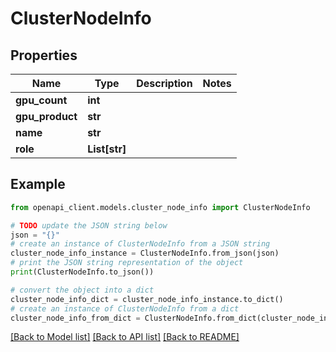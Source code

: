 # ClusterNodeInfo


## Properties

Name | Type | Description | Notes
------------ | ------------- | ------------- | -------------
**gpu_count** | **int** |  | 
**gpu_product** | **str** |  | 
**name** | **str** |  | 
**role** | **List[str]** |  | 

## Example

```python
from openapi_client.models.cluster_node_info import ClusterNodeInfo

# TODO update the JSON string below
json = "{}"
# create an instance of ClusterNodeInfo from a JSON string
cluster_node_info_instance = ClusterNodeInfo.from_json(json)
# print the JSON string representation of the object
print(ClusterNodeInfo.to_json())

# convert the object into a dict
cluster_node_info_dict = cluster_node_info_instance.to_dict()
# create an instance of ClusterNodeInfo from a dict
cluster_node_info_from_dict = ClusterNodeInfo.from_dict(cluster_node_info_dict)
```
[[Back to Model list]](../README.md#documentation-for-models) [[Back to API list]](../README.md#documentation-for-api-endpoints) [[Back to README]](../README.md)



